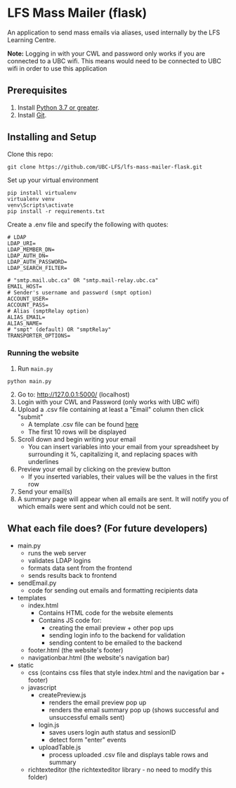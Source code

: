 # LFS Mass Mailer (flask)
An application to send mass emails via aliases, used internally by the LFS Learning Centre.

**Note:** Logging in with your CWL and password only works if you are connected to a UBC wifi. This means would need to be connected to UBC wifi in order to use this application

## Prerequisites
1. Install [Python 3.7 or greater](https://www.python.org/downloads/).
2. Install [Git](https://git-scm.com/downloads).

## Installing and Setup
Clone this repo:
```
git clone https://github.com/UBC-LFS/lfs-mass-mailer-flask.git
```
Set up your virtual environment
```
pip install virtualenv
virtualenv venv
venv\Scripts\activate
pip install -r requirements.txt
```

Create a .env file and specify the following with quotes:
```
# LDAP
LDAP_URI=
LDAP_MEMBER_DN=
LDAP_AUTH_DN=
LDAP_AUTH_PASSWORD=
LDAP_SEARCH_FILTER=

# "smtp.mail.ubc.ca" OR "smtp.mail-relay.ubc.ca"
EMAIL_HOST=
# Sender's username and password (smpt option)
ACCOUNT_USER=
ACCOUNT_PASS=
# Alias (smptRelay option)
ALIAS_EMAIL=
ALIAS_NAME=
# "smpt" (default) OR "smptRelay"
TRANSPORTER_OPTIONS=
```
### Running the website 
1. Run `main.py`
```
python main.py
```
2. Go to: http://127.0.0.1:5000/ (localhost)
3. Login with your CWL and Password (only works with UBC wifi)
4. Upload a .csv file containing at least a "Email" column then click "submit"
    - A template .csv file can be found [here](https://github.com/UBC-LFS/lfs-mass-mailer-flask/blob/main/static/template.csv)
    - The first 10 rows will be displayed
5. Scroll down and begin writing your email
    - You can insert variables into your email from your spreadsheet by surrounding it %, capitalizing it, and replacing spaces with underlines
6. Preview your email by clicking on the preview button
    - If you inserted variables, their values will be the values in the first row
7. Send your email(s)
8. A summary page will appear when all emails are sent. It will notify you of which emails were sent and which could not be sent.

## What each file does? (For future developers)
- main.py
    - runs the web server
    - validates LDAP logins
    - formats data sent from the frontend
    - sends results back to frontend
- sendEmail.py
    - code for sending out emails and formatting recipients data
- templates
    - index.html
        - Contains HTML code for the website elements
        - Contains JS code for:
            - creating the email preview + other pop ups
            - sending login info to the backend for validation
            - sending content to be emailed to the backend
    - footer.html (the website's footer)
    - navigationbar.html (the website's navigation bar)
- static
    - css (contains css files that style index.html and the navigation bar + footer)
    - javascript
        - createPreview.js
            - renders the email preview pop up
            - renders the email summary pop up (shows successful and unsuccessful emails sent)
        - login.js
            - saves users login auth status and sessionID
            - detect form "enter" events
        - uploadTable.js
            - process uploaded .csv file and displays table rows and summary
    - richtexteditor (the richtexteditor library - no need to modify this folder)